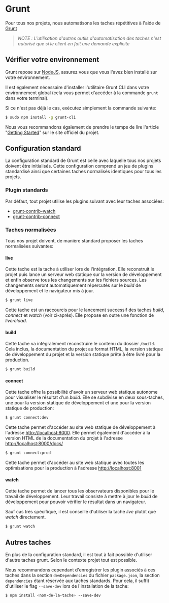Grunt
================================================================================

Pour tous nos projets, nous automatisons les taches répétitives à l'aide de
[Grunt](http://gruntjs.com/)

> *NOTE :* _L'utilisation d'autres outils d'automatisation des taches n'est
  autorisé que si le client en fait une demande explicite_


Vérifier votre environnement
--------------------------------------------------------------------------------

Grunt repose sur [NodeJS](http://nodejs.org/), assurez vous que vous l'avez bien
installé sur votre environnement.

Il est également nécessaire d'installer l'utilitaire Grunt CLI dans votre
environnement global (cela vous permet d'accéder à la commande `grunt` dans
votre terminal).

Si ce n'est pas déjà le cas, exécutez simplement la commande suivante:

```bash
$ sudo npm install -g grunt-cli
```

Nous vous recommandons également de prendre le temps de lire l'article
"[Getting Started](http://gruntjs.com/getting-started)" sur le site officiel du
projet.


Configuration standard
--------------------------------------------------------------------------------

La configuration standard de Grunt est celle avec laquelle tous nos projets
doivent être initialisés. Cette configuration comprend un jeu de plugins
standardisé ainsi que certaines taches normalisés identiques pour tous les
projets.


### Plugin standards
Par défaut, tout projet utilise les plugins suivant avec leur taches associées:

* [grunt-contrib-watch](https://github.com/gruntjs/grunt-contrib-watch)
* [grunt-contrib-connect](https://github.com/gruntjs/grunt-contrib-connect)


### Taches normalisées
Tous nos projet doivent, de manière standard proposer les taches normalisées
suivantes:

#### live
Cette tache est la tache à utiliser lors de l'intégration. Elle reconstruit le
projet puis lance un serveur web statique sur la version de développement et
enfin observe tous les changements sur les fichiers sources. Les changements
seront automatiquement répercutés sur le _build_ de développement et le
navigateur mis à jour.

```bash
$ grunt live
```

Cette tache est un raccourcis pour le lancement successif des taches _build_,
_connect_ et _watch_ (voir ci-après). Elle propose en outre une fonction de
_livereload_.

#### build
Cette tache va intégralement reconstruire le contenu du dossier `/build`.
Cela inclus, la documentation du projet au format HTML, la version statique de
développement du projet et la version statique prête à être livré pour la
production.

```bash
$ grunt build
```

#### connect
Cette tache offre la possibilité d'avoir un serveur web statique autonome pour
visualiser le résultat d'un _build_. Elle se subdivise en deux sous-taches, une
pour la version statique de développement et une pour la version statique de
production:

```bash
$ grunt connect:dev
```

Cette tache permet d'accéder au site web statique de développement à l'adresse
[http://localhost:8000](). Elle permet également d'accéder à la version HTML de la
documentation du projet à l'adresse [http://localhost:8000/docs/]()

```bash
$ grunt connect:prod
```

Cette tache permet d'accéder au site web statique avec toutes les optimisations
pour la production à l'adresse [http://localhost:8001]()

#### watch
Cette tache permet de lancer tous les observateurs disponibles pour le travail
de développement. Leur travail consiste à mettre à jour le _build_ de
développement pour pouvoir vérifier le résultat dans un navigateur.

Sauf cas très spécifique, il est conseillé d'utiliser la tache _live_ plutôt que
_watch_ directement.

```bash
$ grunt watch
```


Autres taches
--------------------------------------------------------------------------------

En plus de la configuration standard, il est tout à fait possible d'utiliser
d'autre taches grunt. Selon le contexte projet tout est possible.

Nous recommandons cependant d'enregistrer les plugin associés à ces taches dans
la section `devDependencies` du fichier `package.json`, la section
`dependencies` étant réservée aux taches standards. Pour cela, il suffit
d'utiliser le flag `--save-dev` lors de l'installation de la tache:

```bash
$ npm install <nom-de-la-tache> --save-dev
```